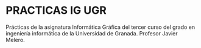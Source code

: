 # PRACTICAS IG UGR
Prácticas de la asignatura Informática Gráfica del tercer curso del grado en ingeniería informática de la Universidad de Granada. Profesor Javier Melero.
